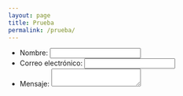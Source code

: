 ```yaml
---
layout: page
title: Prueba
permalink: /prueba/
---
```


<form action="/my-handling-form-page" method="post">
 <ul>
  <li>
    <label for="name">Nombre:</label>
    <input type="text" id="name" name="user_name">
  </li>
  <li>
    <label for="mail">Correo electrónico:</label>
    <input type="email" id="mail" name="user_mail">
  </li>
  <li>
    <label for="msg">Mensaje:</label>
    <textarea id="msg" name="user_message"></textarea>
  </li>
 </ul>
</form>